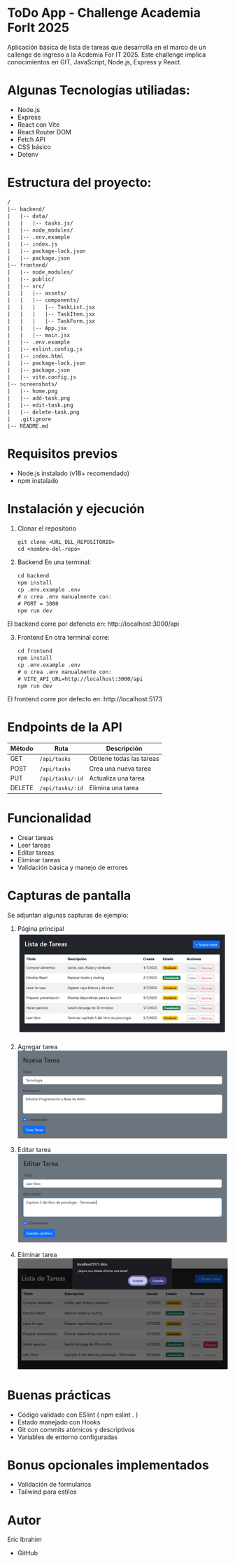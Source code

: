 # ToDo App - Challenge Academia ForIt 2025

Aplicación básica de lista de tareas que desarrolla en el marco de un callenge de ingreso a la Acdemia For IT 2025.
Este challenge implica conocimientos en GIT, JavaScript, Node.js, Express y React.

# Algunas Tecnologías utiliadas:
- Node.js
- Express
- React con Vite
- React Router DOM
- Fetch API
- CSS básico
- Dotenv


# Estructura del proyecto:
```plaintext
/
|-- backend/
|   |-- data/
|   |   |-- tasks.js/
|   |-- node_modules/
|   |-- .env.example
|   |-- index.js
|   |-- package-lock.json
|   |-- package.json
|-- frontend/
|   |-- node_modules/
|   |-- public/
|   |-- src/
|   |   |-- assets/
|   |   |-- components/
|   |   |   |-- TaskList.jsx
|   |   |   |-- TaskItem.jsx
|   |   |   |-- TaskForm.jsx
|   |   |-- App.jsx
|   |   |-- main.jsx
|   |-- .env.example
|   |-- eslint.config.js
|   |-- index.html
|   |-- package-lock.json
|   |-- package.json
|   |-- vite.config.js
|-- screenshots/
|   |-- home.png
|   |-- add-task.png
|   |-- edit-task.png
|   |-- delete-task.png
|   .gitignore
|-- README.md
```

# Requisitos previos
- Node.js instalado (v18+ recomendado)
- npm instalado

# Instalación y ejecución
1. Clonar el repositorio
    ```plaintext
    git clone <URL_DEL_REPOSITORIO>
    cd <nombre-del-repo>
    ```
    
2. Backend
En una terminal:
    ```plaintext
    cd backend 
    npm install
    cp .env.example .env
    # o crea .env manualmente con:
    # PORT = 3000
    npm run dev
    ```

El backend corre por defencto en:
http://localhost:3000/api

3. Frontend
En otra terminal corre:
    ```plaintext
    cd frontend
    npm install
    cp .env.example .env
    # o crea .env manualmente con:
    # VITE_API_URL=http://localhost:3000/api
    npm run dev
    ```
El frontend corre por defecto en:
http://localhost:5173

# Endpoints de la API

| Método  | Ruta              | Descripción                |
|---------|-------------------|----------------------------|
| GET     | `/api/tasks`      | Obtiene todas las tareas   |
| POST    | `/api/tasks`      | Crea una nueva tarea       |
| PUT     | `/api/tasks/:id`  | Actualiza una tarea        |
| DELETE  | `/api/tasks/:id`  | Elimina una tarea          |

# Funcionalidad
- Crear tareas
- Leer tareas
- Editar tareas
- Eliminar tareas
- Validación básica y manejo de errores

# Capturas de pantalla
Se adjuntan algunas capturas de ejemplo:

1. Página principal
![home](screenshots/home.png)

2. Agregar tarea
![add-task](screenshots/add-task.png)

3. Editar tarea
![edit-task](screenshots/edit-task.png)

4. Eliminar tarea
![delete-task](screenshots/delete-task.png)

# Buenas prácticas
- Código validado con ESlint ( npm eslint . )
- Estado manejado con Hooks
- Git con commits atómicos y descriptivos
- Variables de entorno configuradas

# Bonus opcionales implementados
- Validación de formularios
- Tailwind para estilos

# Autor
Eric Ibrahim
- GitHub
